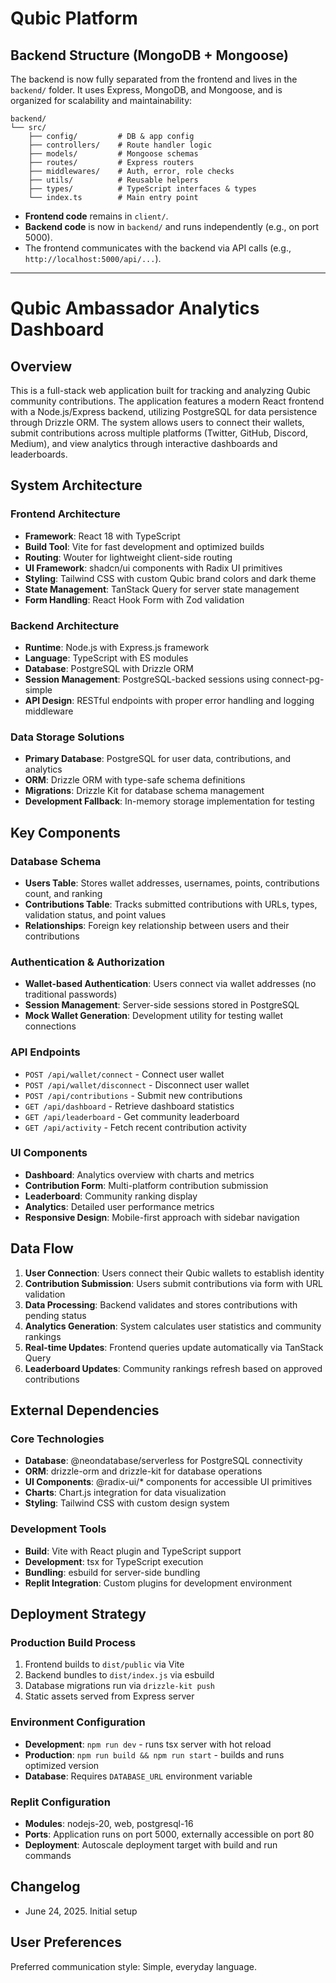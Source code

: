 # Qubic Platform

## Backend Structure (MongoDB + Mongoose)

The backend is now fully separated from the frontend and lives in the `backend/` folder. It uses Express, MongoDB, and Mongoose, and is organized for scalability and maintainability:

```
backend/
└── src/
    ├── config/         # DB & app config
    ├── controllers/    # Route handler logic
    ├── models/         # Mongoose schemas
    ├── routes/         # Express routers
    ├── middlewares/    # Auth, error, role checks
    ├── utils/          # Reusable helpers
    ├── types/          # TypeScript interfaces & types
    └── index.ts        # Main entry point
```

- **Frontend code** remains in `client/`.
- **Backend code** is now in `backend/` and runs independently (e.g., on port 5000).
- The frontend communicates with the backend via API calls (e.g., `http://localhost:5000/api/...`).

---

# Qubic Ambassador Analytics Dashboard

## Overview

This is a full-stack web application built for tracking and analyzing Qubic community contributions. The application features a modern React frontend with a Node.js/Express backend, utilizing PostgreSQL for data persistence through Drizzle ORM. The system allows users to connect their wallets, submit contributions across multiple platforms (Twitter, GitHub, Discord, Medium), and view analytics through interactive dashboards and leaderboards.

## System Architecture

### Frontend Architecture
- **Framework**: React 18 with TypeScript
- **Build Tool**: Vite for fast development and optimized builds
- **Routing**: Wouter for lightweight client-side routing
- **UI Framework**: shadcn/ui components with Radix UI primitives
- **Styling**: Tailwind CSS with custom Qubic brand colors and dark theme
- **State Management**: TanStack Query for server state management
- **Form Handling**: React Hook Form with Zod validation

### Backend Architecture
- **Runtime**: Node.js with Express.js framework
- **Language**: TypeScript with ES modules
- **Database**: PostgreSQL with Drizzle ORM
- **Session Management**: PostgreSQL-backed sessions using connect-pg-simple
- **API Design**: RESTful endpoints with proper error handling and logging middleware

### Data Storage Solutions
- **Primary Database**: PostgreSQL for user data, contributions, and analytics
- **ORM**: Drizzle ORM with type-safe schema definitions
- **Migrations**: Drizzle Kit for database schema management
- **Development Fallback**: In-memory storage implementation for testing

## Key Components

### Database Schema
- **Users Table**: Stores wallet addresses, usernames, points, contributions count, and ranking
- **Contributions Table**: Tracks submitted contributions with URLs, types, validation status, and point values
- **Relationships**: Foreign key relationship between users and their contributions

### Authentication & Authorization
- **Wallet-based Authentication**: Users connect via wallet addresses (no traditional passwords)
- **Session Management**: Server-side sessions stored in PostgreSQL
- **Mock Wallet Generation**: Development utility for testing wallet connections

### API Endpoints
- `POST /api/wallet/connect` - Connect user wallet
- `POST /api/wallet/disconnect` - Disconnect user wallet
- `POST /api/contributions` - Submit new contributions
- `GET /api/dashboard` - Retrieve dashboard statistics
- `GET /api/leaderboard` - Get community leaderboard
- `GET /api/activity` - Fetch recent contribution activity

### UI Components
- **Dashboard**: Analytics overview with charts and metrics
- **Contribution Form**: Multi-platform contribution submission
- **Leaderboard**: Community ranking display
- **Analytics**: Detailed user performance metrics
- **Responsive Design**: Mobile-first approach with sidebar navigation

## Data Flow

1. **User Connection**: Users connect their Qubic wallets to establish identity
2. **Contribution Submission**: Users submit contributions via form with URL validation
3. **Data Processing**: Backend validates and stores contributions with pending status
4. **Analytics Generation**: System calculates user statistics and community rankings
5. **Real-time Updates**: Frontend queries update automatically via TanStack Query
6. **Leaderboard Updates**: Community rankings refresh based on approved contributions

## External Dependencies

### Core Technologies
- **Database**: @neondatabase/serverless for PostgreSQL connectivity
- **ORM**: drizzle-orm and drizzle-kit for database operations
- **UI Components**: @radix-ui/* components for accessible UI primitives
- **Charts**: Chart.js integration for data visualization
- **Styling**: Tailwind CSS with custom design system

### Development Tools
- **Build**: Vite with React plugin and TypeScript support
- **Development**: tsx for TypeScript execution
- **Bundling**: esbuild for server-side bundling
- **Replit Integration**: Custom plugins for development environment

## Deployment Strategy

### Production Build Process
1. Frontend builds to `dist/public` via Vite
2. Backend bundles to `dist/index.js` via esbuild
3. Database migrations run via `drizzle-kit push`
4. Static assets served from Express server

### Environment Configuration
- **Development**: `npm run dev` - runs tsx server with hot reload
- **Production**: `npm run build && npm run start` - builds and runs optimized version
- **Database**: Requires `DATABASE_URL` environment variable

### Replit Configuration
- **Modules**: nodejs-20, web, postgresql-16
- **Ports**: Application runs on port 5000, externally accessible on port 80
- **Deployment**: Autoscale deployment target with build and run commands

## Changelog
- June 24, 2025. Initial setup

## User Preferences

Preferred communication style: Simple, everyday language.